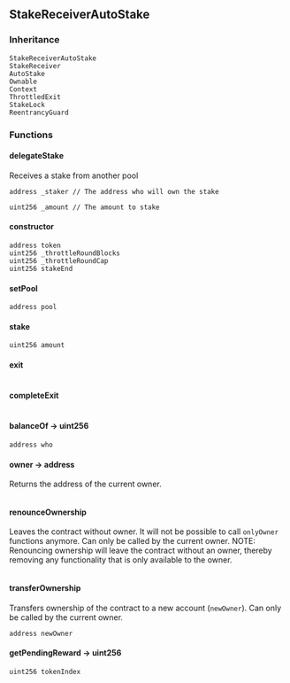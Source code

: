 ## StakeReceiverAutoStake





### Inheritance

```
StakeReceiverAutoStake
StakeReceiver
AutoStake
Ownable
Context
ThrottledExit
StakeLock
ReentrancyGuard
```


### Functions

#### delegateStake



Receives a stake from another pool


```Solidity
address _staker // The address who will own the stake

uint256 _amount // The amount to stake
```
#### constructor





```Solidity
address token 
uint256 _throttleRoundBlocks 
uint256 _throttleRoundCap 
uint256 stakeEnd 
```
#### setPool





```Solidity
address pool 
```
#### stake





```Solidity
uint256 amount 
```
#### exit





```Solidity
```
#### completeExit





```Solidity
```
#### balanceOf → uint256





```Solidity
address who 
```
#### owner → address



Returns the address of the current owner.

```Solidity
```
#### renounceOwnership



Leaves the contract without owner. It will not be possible to call
`onlyOwner` functions anymore. Can only be called by the current owner.
NOTE: Renouncing ownership will leave the contract without an owner,
thereby removing any functionality that is only available to the owner.

```Solidity
```
#### transferOwnership



Transfers ownership of the contract to a new account (`newOwner`).
Can only be called by the current owner.

```Solidity
address newOwner 
```
#### getPendingReward → uint256





```Solidity
uint256 tokenIndex 
```


